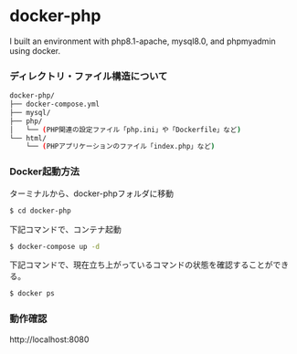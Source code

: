 # docker-php
I built an environment with php8.1-apache, mysql8.0, and phpmyadmin using docker.

### ディレクトリ・ファイル構造について

```bash
docker-php/
├── docker-compose.yml
├── mysql/
├── php/
│   └── (PHP関連の設定ファイル「php.ini」や「Dockerfile」など)
└── html/
    └── (PHPアプリケーションのファイル「index.php」など)
```

### Docker起動方法
ターミナルから、docker-phpフォルダに移動
```bash
$ cd docker-php
```

下記コマンドで、コンテナ起動
```bash
$ docker-compose up -d
```

下記コマンドで、現在立ち上がっているコマンドの状態を確認することができる。
```bash
$ docker ps
```

### 動作確認
http://localhost:8080
